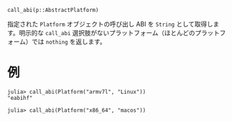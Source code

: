 ```
call_abi(p::AbstractPlatform)
```

指定された `Platform` オブジェクトの呼び出し ABI を `String` として取得します。明示的な `call_abi` 選択肢がないプラットフォーム（ほとんどのプラットフォーム）では `nothing` を返します。

# 例

```jldoctest
julia> call_abi(Platform("armv7l", "Linux"))
"eabihf"

julia> call_abi(Platform("x86_64", "macos"))
```
